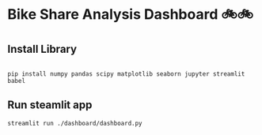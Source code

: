 # Bike Share Analysis Dashboard 🚲🚲

## Install Library
```

pip install numpy pandas scipy matplotlib seaborn jupyter streamlit babel
```

## Run steamlit app
```
streamlit run ./dashboard/dashboard.py
```
